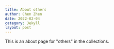 ```yaml
---
title: About others
author: Chen Zhen
date: 2022-02-04
category: Jekyll
layout: post
---
```


This is an about page for "others" in the collections.
